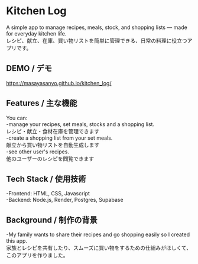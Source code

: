 # Kitchen Log

A simple app to manage recipes, meals, stock, and shopping lists — made for everyday kitchen life.  
レシピ、献立、在庫、買い物リストを簡単に管理できる、日常の料理に役立つアプリです。  

## DEMO / デモ

https://masayasanyo.github.io/kitchen_log/  


## Features / 主な機能
  
You can:  
-manage your recipes, set meals, stocks and a shopping list.  
 レシピ・献立・食材在庫を管理できます  
-create a shopping list from your set meals.  
 献立から買い物リストを自動生成します  
-see other user's recipes.  
 他のユーザーのレシピを閲覧できます  


## Tech Stack / 使用技術  
  
-Frontend: HTML, CSS, Javascript  
-Backend: Node.js, Render, Postgres, Supabase  
  

## Background / 制作の背景  
  
-My family wants to share their recipes and go shopping easily so I created this app.  
 家族とレシピを共有したり、スムーズに買い物をするための仕組みがほしくて、このアプリを作りました。  
